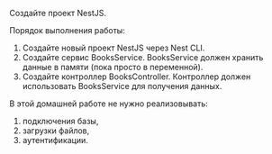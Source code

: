 Создайте проект NestJS.

Порядок выполнения работы:
1. Создайте новый проект NestJS через Nest CLI.
2. Создайте сервис BooksService. BooksService должен хранить данные в памяти (пока просто в переменной).
3. Создайте контроллер BooksController. Контроллер должен использовать BooksService для получения данных.

В этой домашней работе не нужно реализовывать:
1. подключения базы,
2. загрузки файлов,
3. аутентификации.